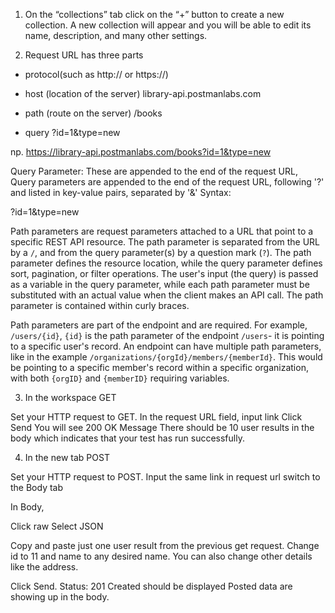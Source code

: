 1. On the “collections” tab click on the “+” button to create a new collection. A new collection will appear and you will be able to edit its name, description, and many other settings.

2. Request URL has three parts 
- protocol(such as http:// or https://)

- host (location of the server) library-api.postmanlabs.com

- path (route on the server) /books

- query ?id=1&type=new 


np. https://library-api.postmanlabs.com/books?id=1&type=new 


Query Parameter: These are appended to the end of the request URL, Query parameters are appended to the end of the request URL, following '?' and listed in key-value pairs, separated by '&' Syntax:

?id=1&type=new  



Path parameters are request parameters attached to a URL that point to a specific REST API resource. 
The path parameter is separated from the URL by a `/`, and from the query parameter(s) by a question mark (`?`). The path parameter defines the resource location, while the query parameter defines sort, pagination, or filter operations. The user's input (the query) is passed as a variable in the query parameter, while each path parameter must be substituted with an actual value when the client makes an API call. The path parameter is contained within curly braces.

Path parameters are part of the endpoint and are required. For example, `/users/{id}`, `{id}` is the path parameter of the endpoint `/users`- it is pointing to a specific user's record. An endpoint can have multiple path parameters, like in the example `/organizations/{orgId}/members/{memberId}`. This would be pointing to a specific member's record within a specific organization, with both `{orgID}` and `{memberID}` requiring variables.



3. In the workspace GET

Set your HTTP request to GET.
In the request URL field, input link
Click Send
You will see 200 OK Message
There should be 10 user results in the body which indicates that your test has run successfully.

4. In the new tab POST

Set your HTTP request to POST.
Input the same link in request url 
switch to the Body tab

In Body,

Click raw
Select JSON

Copy and paste just one user result from the previous get request. Change id to 11 and name to any desired name. You can also change other details like the address.

Click Send.
Status: 201 Created should be displayed
Posted data are showing up in the body.